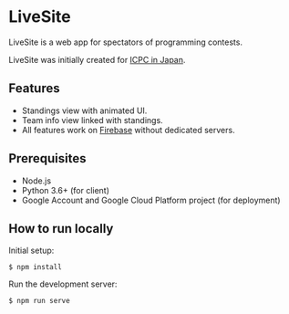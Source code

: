 LiveSite
========

LiveSite is a web app for spectators of programming contests.

LiveSite was initially created for [ICPC in Japan].

[ICPC in Japan]: https://icpc.iisf.or.jp/


Features
--------

-   Standings view with animated UI.
-   Team info view linked with standings.
-   All features work on [Firebase] without dedicated servers.

[Firebase]: https://firebase.google.com/


Prerequisites
-------------

- Node.js
- Python 3.6+ (for client)
- Google Account and Google Cloud Platform project (for deployment)


How to run locally
------------------

Initial setup:

```
$ npm install
```

Run the development server:

```
$ npm run serve
```
